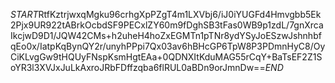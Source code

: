 $START$RtfKztrjwxqMgku96crhgXpPZgT4m1LXVbj6/iJ0iYUGFd4Hmvgbb5Ek2Pjx9UR922tABrkOcbdSF9PECxlZY60m9fDghSB3tFas0WB9p1zdL/7gnXrcaIkcjwD9D1/JQW42CMs+h2uheH4hoZxEGMTn1pTNr8ydYSyJoESzwJshnhbfqEo0x/IatpKqBynQY2r/unyhPPpi7Qx03av6hBHcGP6TpW8P3PDmnHyC8/OyCiKLvgGw9tHQUyFNspKsmHgtEAa+0QDNXItKduMAG55rCqY+BaTsEF2Z1SoYR3l3XVJxJuLkAxroJRbFDffzqba6flRUL0aBDn9orJmnDw==$END$